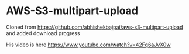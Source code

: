 # AWS-S3-multipart-upload

Cloned from https://github.com/abhishekbajpai/aws-s3-multipart-upload and added download progress


His video is here 
https://www.youtube.com/watch?v=42Fq6aJvX0w
